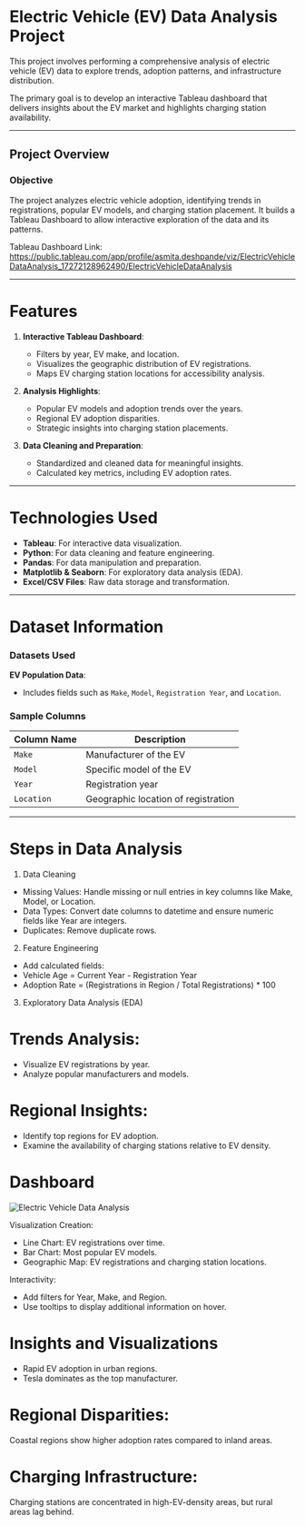 # Electric Vehicle (EV) Data Analysis Project

This project involves performing a comprehensive analysis of electric vehicle (EV) data to explore trends, adoption patterns, and infrastructure distribution. 

The primary goal is to develop an interactive Tableau dashboard that delivers insights about the EV market and highlights charging station availability. 

---
## Project Overview

### Objective
The project analyzes electric vehicle adoption, identifying trends in registrations, popular EV models, and charging station placement. It builds a Tableau Dashboard to allow interactive exploration of the data and its patterns.

Tableau Dashboard Link:  https://public.tableau.com/app/profile/asmita.deshpande/viz/ElectricVehicleDataAnalysis_17272128962490/ElectricVehicleDataAnalysis

---

# Features

1. **Interactive Tableau Dashboard**:
   - Filters by year, EV make, and location.
   - Visualizes the geographic distribution of EV registrations.
   - Maps EV charging station locations for accessibility analysis.

2. **Analysis Highlights**:
   - Popular EV models and adoption trends over the years.
   - Regional EV adoption disparities.
   - Strategic insights into charging station placements.

3. **Data Cleaning and Preparation**:
   - Standardized and cleaned data for meaningful insights.
   - Calculated key metrics, including EV adoption rates.

---

# Technologies Used

- **Tableau**: For interactive data visualization.
- **Python**: For data cleaning and feature engineering.
- **Pandas**: For data manipulation and preparation.
- **Matplotlib & Seaborn**: For exploratory data analysis (EDA).
- **Excel/CSV Files**: Raw data storage and transformation.

---

# Dataset Information

### Datasets Used

**EV Population Data**:
   - Includes fields such as `Make`, `Model`, `Registration Year`, and `Location`.
   


### Sample Columns
| Column Name          | Description                          |
|----------------------|--------------------------------------|
| `Make`              | Manufacturer of the EV              |
| `Model`             | Specific model of the EV            |
| `Year`              | Registration year                   |
| `Location`          | Geographic location of registration |


---
# Steps in Data Analysis

1. Data Cleaning
- Missing Values: Handle missing or null entries in key columns like Make, Model, or Location.
- Data Types: Convert date columns to datetime and ensure numeric fields like Year are integers.
- Duplicates: Remove duplicate rows.

2. Feature Engineering
- Add calculated fields:
- Vehicle Age = Current Year - Registration Year
- Adoption Rate = (Registrations in Region / Total Registrations) * 100

3. Exploratory Data Analysis (EDA)
   
# Trends Analysis:
- Visualize EV registrations by year.
- Analyze popular manufacturers and models.

# Regional Insights:
- Identify top regions for EV adoption.
- Examine the availability of charging stations relative to EV density.


# Dashboard

![Electric Vehicle Data Analysis](https://github.com/user-attachments/assets/9b200fae-424c-49ad-ab8f-d9cadf21b237)

Visualization Creation:
- Line Chart: EV registrations over time.
- Bar Chart: Most popular EV models.
- Geographic Map: EV registrations and charging station locations.

Interactivity:
- Add filters for Year, Make, and Region.
- Use tooltips to display additional information on hover.

# Insights and Visualizations
- Rapid EV adoption in urban regions.
- Tesla dominates as the top manufacturer.

# Regional Disparities:
Coastal regions show higher adoption rates compared to inland areas.

# Charging Infrastructure:
Charging stations are concentrated in high-EV-density areas, but rural areas lag behind.
